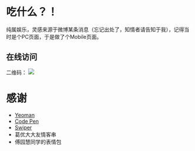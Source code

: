 # 吃什么？！
纯属娱乐，灵感来源于微博某条消息（忘记出处了，知情者请告知于我），记得当时是个PC页面，于是做了个Mobile页面。
## 在线访问
[](http://yeoman.io/)
二维码：
![](http://yeoman.io/)
# 感谢
- [Yeoman](http://yeoman.io/)
- [Code Pen](http://codepen.io/)
- [Swiper](http://idangero.us/swiper/)
- 葛优大大友情客串
- 傅园慧同学的表情包


